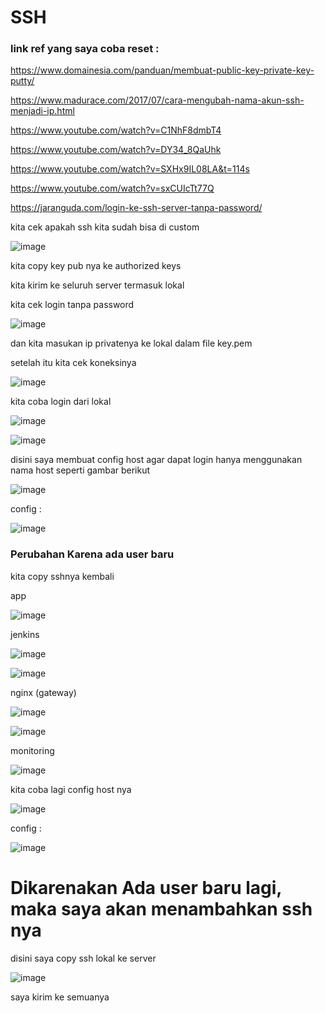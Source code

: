 # SSH

### link ref yang saya coba reset : 

https://www.domainesia.com/panduan/membuat-public-key-private-key-putty/

https://www.madurace.com/2017/07/cara-mengubah-nama-akun-ssh-menjadi-ip.html

https://www.youtube.com/watch?v=C1NhF8dmbT4

https://www.youtube.com/watch?v=DY34_8QaUhk

https://www.youtube.com/watch?v=SXHx9IL08LA&t=114s

https://www.youtube.com/watch?v=sxCUIcTt77Q

https://jaranguda.com/login-ke-ssh-server-tanpa-password/

kita cek apakah ssh kita sudah bisa di custom

![image](https://user-images.githubusercontent.com/99697182/176081253-248fb983-69c8-4053-a444-16753ba1ee8b.png)

kita copy key pub nya ke authorized keys

kita kirim ke seluruh server termasuk lokal

kita cek login tanpa password

![image](https://user-images.githubusercontent.com/99697182/176082123-7271d5cf-d03b-447a-9e1a-e533b1a7b108.png)


dan kita masukan ip privatenya ke lokal dalam file key.pem

setelah itu kita cek koneksinya

![image](https://user-images.githubusercontent.com/99697182/176091727-45cc2c59-52e3-41c9-a46f-a9c7ddc28e95.png)

kita coba login dari lokal

![image](https://user-images.githubusercontent.com/99697182/176092873-8914f0e7-fb16-4720-958e-7e6760379bd6.png)

![image](https://user-images.githubusercontent.com/99697182/176096257-5eaf0f93-0b8a-4f05-b51d-af56fa07b64f.png)

disini saya membuat config host agar dapat login hanya menggunakan nama host seperti gambar berikut

![image](https://user-images.githubusercontent.com/99697182/176097022-2ca92e3d-6980-41b5-bda6-3ffab44e4f90.png)

config :

![image](https://user-images.githubusercontent.com/99697182/176096972-8473a65a-66a6-440d-a70b-a646d10582de.png)


### Perubahan Karena ada user baru

kita copy sshnya kembali

app

![image](https://user-images.githubusercontent.com/99697182/176154656-5cbe4a37-56c5-47a7-990a-2c3a803fd58f.png)

jenkins 

![image](https://user-images.githubusercontent.com/99697182/176155629-ee64b588-1b55-46ab-8748-7f4207c1a71f.png)

![image](https://user-images.githubusercontent.com/99697182/176156299-65803bb1-43de-4bf8-a88a-fc7fa871f91a.png)

nginx (gateway)

![image](https://user-images.githubusercontent.com/99697182/176157376-301d417f-8a7e-4723-acfa-5f6a4fb1f0a1.png)

![image](https://user-images.githubusercontent.com/99697182/176157428-e3d47fea-599e-49ce-9c49-2e97a6dfcbc0.png)

monitoring 

![image](https://user-images.githubusercontent.com/99697182/176158295-df7d1c4c-aaab-4cf9-8207-ca048c5bcff8.png)


kita coba lagi config host nya

![image](https://user-images.githubusercontent.com/99697182/176159632-f8614c0c-455b-4e5f-9fc7-83349f3c6ab4.png)

config :

![image](https://user-images.githubusercontent.com/99697182/176159387-f51fcf87-e7dd-462c-a15b-c8aa2f6dbede.png)

# Dikarenakan Ada user baru lagi, maka saya akan menambahkan ssh nya

disini saya copy ssh lokal ke server 

![image](https://user-images.githubusercontent.com/99697182/176198950-dc336fa9-03a6-4989-9f88-1848c30316be.png)

saya kirim ke semuanya











